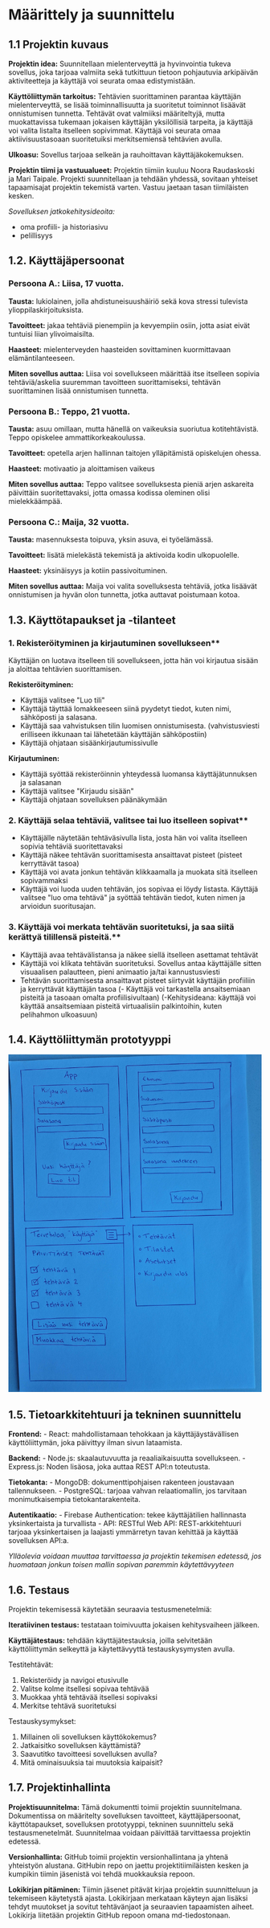 # Määrittely ja suunnittelu

## 1.1 Projektin kuvaus

**Projektin idea:** Suunnitellaan mielenterveyttä ja hyvinvointia tukeva sovellus, joka tarjoaa valmiita sekä tutkittuun tietoon pohjautuvia arkipäivän aktiviteetteja ja käyttäjä voi seurata omaa edistymistään. 

**Käyttöliittymän tarkoitus:** Tehtävien suorittaminen parantaa käyttäjän mielenterveyttä, se lisää toiminnallisuutta ja suoritetut toiminnot lisäävät onnistumisen tunnetta.
Tehtävät ovat valmiiksi määriteltyjä, mutta muokattavissa tukemaan jokaisen käyttäjän yksilöllisiä tarpeita, ja käyttäjä voi valita listalta itselleen sopivimmat. Käyttäjä voi seurata omaa aktiivisuustasoaan suoritetuiksi merkitsemiensä tehtävien avulla.

**Ulkoasu:** Sovellus tarjoaa selkeän ja rauhoittavan käyttäjäkokemuksen. 

**Projektin tiimi ja vastuualueet:** Projektin tiimiin kuuluu Noora Raudaskoski ja Mari Taipale. Projekti suunnitellaan ja tehdään yhdessä, sovitaan yhteiset tapaamisajat projektin tekemistä varten. Vastuu jaetaan tasan tiimiläisten kesken.

*Sovelluksen jatkokehitysideoita:* 
- oma profiili- ja historiasivu
- pelillisyys


## 1.2. Käyttäjäpersoonat

### **Persoona A.**: Liisa, 17 vuotta.

**Tausta:** lukiolainen, jolla ahdistuneisuushäiriö sekä kova stressi tulevista ylioppilaskirjoituksista.

**Tavoitteet:** jakaa tehtäviä pienempiin ja kevyempiin osiin, jotta asiat eivät tuntuisi liian ylivoimaisilta.

**Haasteet:** mielenterveyden haasteiden sovittaminen kuormittavaan elämäntilanteeseen.

**Miten sovellus auttaa:** Liisa voi sovellukseen määrittää itse itselleen sopivia tehtäviä/askelia suuremman tavoitteen suorittamiseksi, tehtävän suorittaminen lisää onnistumisen tunnetta. 

### **Persoona B.**: Teppo, 21 vuotta.

**Tausta:** asuu omillaan, mutta hänellä on vaikeuksia suoriutua kotitehtävistä. Teppo opiskelee ammattikorkeakoulussa. 

**Tavoitteet:** opetella arjen hallinnan taitojen ylläpitämistä opiskelujen ohessa. 

**Haasteet:** motivaatio ja aloittamisen vaikeus

**Miten sovellus auttaa:** Teppo valitsee sovelluksesta pieniä arjen askareita päivittäin suoritettavaksi, jotta omassa kodissa oleminen olisi mielekkäämpää. 

### **Persoona C.**: Maija, 32 vuotta. 

**Tausta:** masennuksesta toipuva, yksin asuva, ei työelämässä.

**Tavoitteet:** lisätä mielekästä tekemistä ja aktivoida kodin ulkopuolelle.

**Haasteet:** yksinäisyys ja kotiin passivoituminen. 

**Miten sovellus auttaa:** Maija voi valita sovelluksesta tehtäviä, jotka lisäävät onnistumisen ja hyvän olon tunnetta, jotka auttavat poistumaan kotoa. 


## 1.3. Käyttötapaukset ja -tilanteet

### 1. Rekisteröityminen ja kirjautuminen sovellukseen**

Käyttäjän on luotava itselleen tili sovellukseen, jotta hän voi kirjautua sisään ja aloittaa tehtävien suorittamisen. 

**Rekisteröityminen:**
- Käyttäjä valitsee "Luo tili"
- Käyttäjä täyttää lomakkeeseen siinä pyydetyt tiedot, kuten nimi, sähköposti ja salasana.
- Käyttäjä saa vahvistuksen tilin luomisen onnistumisesta. (vahvistusviesti erilliseen ikkunaan tai lähetetään käyttäjän sähköpostiin)
- Käyttäjä ohjataan sisäänkirjautumissivulle

**Kirjautuminen:**
- Käyttäjä syöttää rekisteröinnin yhteydessä luomansa käyttäjätunnuksen ja salasanan
- Käyttäjä valitsee "Kirjaudu sisään"
- Käyttäjä ohjataan sovelluksen päänäkymään

### 2. Käyttäjä selaa tehtäviä, valitsee tai luo itselleen sopivat**

- Käyttäjälle näytetään tehtäväsivulla lista, josta hän voi valita itselleen sopivia tehtäviä suoritettavaksi
- Käyttäjä näkee tehtävän suorittamisesta ansaittavat pisteet (pisteet kerryttävät tasoa)
- Käyttäjä voi avata jonkun tehtävän klikkaamalla ja muokata sitä itselleen sopivammaksi
- Käyttäjä voi luoda uuden tehtävän, jos sopivaa ei löydy listasta. Käyttäjä valitsee "luo oma tehtävä" ja syöttää tehtävän tiedot, kuten nimen ja arvioidun suoritusajan. 

### 3. Käyttäjä voi merkata tehtävän suoritetuksi, ja saa siitä kerättyä tilillensä pisteitä.** 

- Käyttäjä avaa tehtävälistansa ja näkee siellä itselleen asettamat tehtävät
- Käyttäjä voi klikata tehtävän suoritetuksi. Sovellus antaa käyttäjälle sitten visuaalisen palautteen, pieni animaatio ja/tai kannustusviesti
- Tehtävän suorittamisesta ansaittavat pisteet siirtyvät käyttäjän profiiliin ja kerryttävät käyttäjän tasoa
(- Käyttäjä voi tarkastella ansaitsemiaan pisteitä ja tasoaan omalta profiilisivultaan)
(-Kehitysideana: käyttäjä voi käyttää ansaitsemiaan pisteitä virtuaalisiin palkintoihin, kuten pelihahmon ulkoasuun)


## 1.4. Käyttöliittymän prototyyppi

![Proto](Dokumentaatio/proto.jpg)


## 1.5. Tietoarkkitehtuuri ja tekninen suunnittelu

**Frontend:**
         - React: mahdollistamaan tehokkaan ja käyttäjäystävällisen käyttöliittymän, joka päivittyy ilman sivun lataamista. 

**Backend:**
         - Node.js: skaalautuvuutta ja reaaliaikaisuutta sovellukseen.
         - Express.js: Noden lisäosa, joka auttaa REST API:n toteutusta. 

**Tietokanta:**
         -  MongoDB: dokumenttipohjaisen rakenteen joustavaan tallennukseen.
         - PostgreSQL: tarjoaa vahvan relaatiomallin, jos tarvitaan monimutkaisempia tietokantarakenteita.
         
**Autentikaatio:** 
         - Firebase Authentication: tekee käyttäjätilien hallinnasta yksinkertaista ja turvallista
         - API: RESTful Web API: REST-arkkitehtuuri tarjoaa yksinkertaisen ja laajasti ymmärretyn tavan kehittää ja käyttää          sovelluksen API:a.

*Ylläolevia voidaan muuttaa tarvittaessa ja projektin tekemisen edetessä,  jos huomataan jonkun toisen mallin sopivan paremmin käytettävyyteen*


## 1.6. Testaus

Projektin tekemisessä käytetään seuraavia testusmenetelmiä:

**Iteratiivinen testaus:** testataan toimivuutta jokaisen kehitysvaiheen jälkeen. 

**Käyttäjätestaus:** tehdään käyttäjätestauksia, joilla selvitetään käyttöliittymän selkeyttä ja käytettävyyttä testauskysymysten avulla. 

  Testitehtävät:
  1. Rekisteröidy ja navigoi etusivulle
  2. Valitse kolme itsellesi sopivaa tehtävää
  3. Muokkaa yhtä tehtävää itsellesi sopivaksi
  4. Merkitse tehtävä suoritetuksi

  Testauskysymykset: 
  1. Millainen oli sovelluksen käyttökokemus?
  2. Jatkaisitko sovelluksen käyttämistä?
  3. Saavutitko tavoitteesi sovelluksen avulla?
  4. Mitä ominaisuuksia tai muutoksia kaipaisit?
  

## 1.7. Projektinhallinta

**Projektisuunnitelma:** Tämä dokumentti toimii projektin suunnitelmana. Dokumentissa on määritelty sovelluksen tavoitteet, käyttäjäpersoonat, käyttötapaukset, sovelluksen prototyyppi, tekninen suunnittelu sekä testausmenetelmät. Suunnitelmaa voidaan päivittää tarvittaessa projektin edetessä. 

**Versionhallinta:** GitHub toimii projektin versionhallintana ja yhtenä yhteistyön alustana. GitHubin repo on jaettu projektitiimiläisten kesken ja kumpikin tiimin jäsenistä voi tehdä muokkauksia repoon. 

**Lokikirjan pitäminen:** Tiimin jäsenet pitävät kirjaa projektin suunnitteluun ja tekemiseen käytetystä ajasta. Lokikirjaan merkataan käyteyn ajan lisäksi tehdyt muutokset ja sovitut tehtävänjaot ja seuraavien tapaamisten aiheet. Lokikirja liitetään projektin GitHub repoon omana md-tiedostonaan. 
